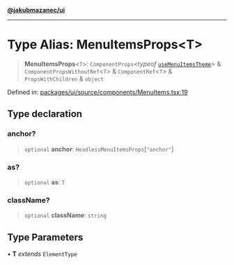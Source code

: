 [**@jakubmazanec/ui**](../README.md)

---

# Type Alias: MenuItemsProps\<T\>

> **MenuItemsProps**\<`T`\>: `ComponentProps`\<_typeof_
> [`useMenuItemsTheme`](../functions/useMenuItemsTheme.md)\> & `ComponentPropsWithoutRef`\<`T`\> &
> `ComponentRef`\<`T`\> & `PropsWithChildren` & `object`

Defined in:
[packages/ui/source/components/MenuItems.tsx:19](https://github.com/jakubmazanec/tools/blob/b70ba93afff7f67760159378262d2c0b19cfed9e/packages/ui/source/components/MenuItems.tsx#L19)

## Type declaration

### anchor?

> `optional` **anchor**: `HeadlessMenuItemsProps`\[`"anchor"`\]

### as?

> `optional` **as**: `T`

### className?

> `optional` **className**: `string`

## Type Parameters

• **T** _extends_ `ElementType`
